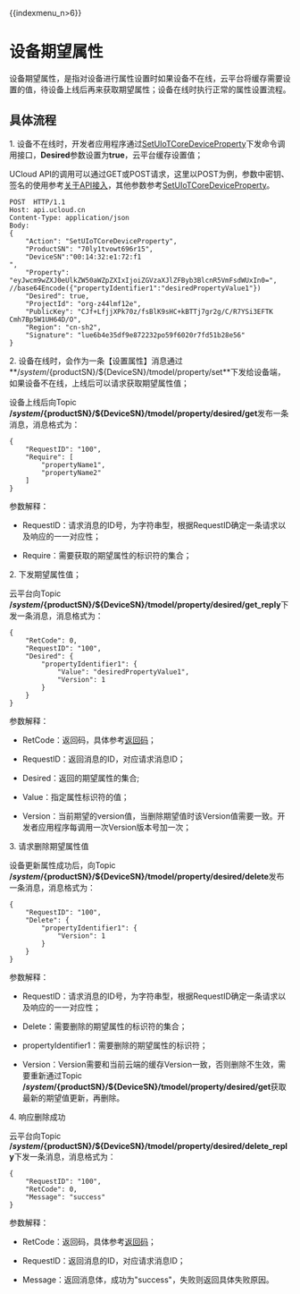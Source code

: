 {{indexmenu_n>6}}

# 设备期望属性

设备期望属性，是指对设备进行属性设置时如果设备不在线，云平台将缓存需要设置的值，待设备上线后再来获取期望属性；设备在线时执行正常的属性设置流程。

## 具体流程

1\. 设备不在线时，开发者应用程序通过[SetUIoTCoreDeviceProperty](../../api_guide/tingmodemgmtapi)下发命令调用接口，**Desired**参数设置为**true**，云平台缓存设置值；   

UCloud API的调用可以通过GET或POST请求，这里以POST为例，参数中密钥、签名的使用参考[关于API接入](../../api_guide/api_guidehelp)，其他参数参考[SetUIoTCoreDeviceProperty](../../api_guide/tingmodemgmtapi)。

```
POST  HTTP/1.1
Host: api.ucloud.cn
Content-Type: application/json
Body:
{
	"Action": "SetUIoTCoreDeviceProperty",
	"ProductSN": "70ly1tvowt696r15",
	"DeviceSN":"00:14:32:e1:72:f1
",
	"Property": "eyJwcm9wZXJ0eUlkZW50aWZpZXIxIjoiZGVzaXJlZFByb3BlcnR5VmFsdWUxIn0=", //base64Encode({"propertyIdentifier1":"desiredPropertyValue1"})
	"Desired": true,
	"ProjectId": "org-z44lmf12e",
	"PublicKey": "CJf+LfjjXPk70z/fsBlK9sHC+kBTTj7gr2g/C/R7YSi3EFTK   Cmh7Bp5W1UH64D/O",
	"Region": "cn-sh2",
	"Signature": "lue6b4e35df9e872232po59f6020r7fd51b28e56"
}
```

2\. 设备在线时，会作为一条【设置属性】消息通过**/$system/${productSN}/${DeviceSN}/tmodel/property/set**下发给设备端，如果设备不在线，上线后可以请求获取期望属性值；  

设备上线后向Topic **/$system/${productSN}/${DeviceSN}/tmodel/property/desired/get**发布一条消息，消息格式为：

```
{
	"RequestID": "100",
	"Require": [
		"propertyName1",
		"propertyName2"
	]
}
```

参数解释：

- RequestID：请求消息的ID号，为字符串型，根据RequestID确定一条请求以及响应的一一对应性；

- Require：需要获取的期望属性的标识符的集合；

2\. 下发期望属性值；

云平台向Topic **/$system/${productSN}/${DeviceSN}/tmodel/property/desired/get_reply**下发一条消息，消息格式为：

```
{
	"RetCode": 0,
	"RequestID": "100",
	"Desired": {
		"propertyIdentifier1": {
			"Value": "desiredPropertyValue1",
			"Version": 1
		}
	}
}
```

参数解释：

- RetCode：返回码，具体参考[返回码](../../api_guide/retcode)；

- RequestID：返回消息的ID，对应请求消息ID；

- Desired：返回的期望属性的集合;

- Value：指定属性标识符的值；

- Version：当前期望的version值，当删除期望值时该Version值需要一致。开发者应用程序每调用一次Version版本号加一次；

3\. 请求删除期望属性值

设备更新属性成功后，向Topic **/$system/${productSN}/${DeviceSN}/tmodel/property/desired/delete**发布一条消息，消息格式为：

```
{
	"RequestID": "100",
	"Delete": {
		"propertyIdentifier1": {
			"Version": 1
		}
	}
}
```

参数解释：

- RequestID：请求消息的ID号，为字符串型，根据RequestID确定一条请求以及响应的一一对应性；

- Delete：需要删除的期望属性的标识符的集合；

- propertyIdentifier1：需要删除的期望属性的标识符；

- Version：Version需要和当前云端的缓存Version一致，否则删除不生效，需要重新通过Topic **/$system/${productSN}/${DeviceSN}/tmodel/property/desired/get**获取最新的期望值更新，再删除。

4\. 响应删除成功

云平台向Topic **/$system/${productSN}/${DeviceSN}/tmodel/property/desired/delete_reply**下发一条消息，消息格式为：

```
{
	"RequestID": "100",
	"RetCode": 0,
	"Message": "success"
}
```

参数解释：

- RetCode：返回码，具体参考[返回码](../../api_guide/retcode)；

- RequestID：返回消息的ID，对应请求消息ID；

- Message：返回消息体，成功为"success"，失败则返回具体失败原因。